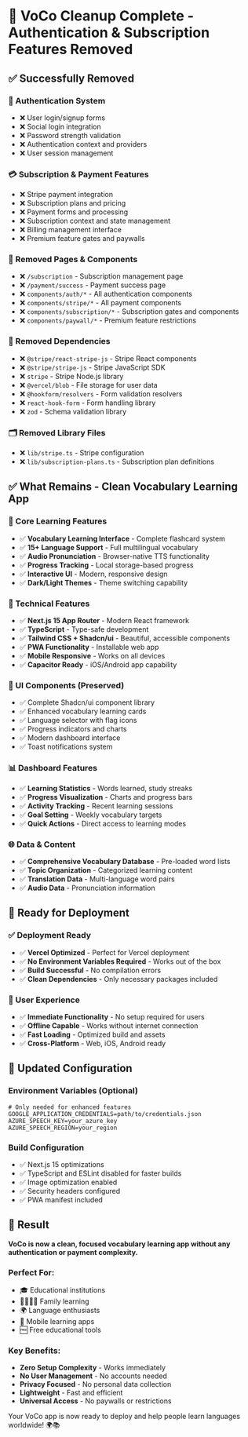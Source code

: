 # 🧹 VoCo Cleanup Complete - Authentication & Subscription Features Removed

## ✅ Successfully Removed

### 🔐 Authentication System
- ❌ User login/signup forms
- ❌ Social login integration
- ❌ Password strength validation
- ❌ Authentication context and providers
- ❌ User session management

### 💳 Subscription & Payment Features
- ❌ Stripe payment integration
- ❌ Subscription plans and pricing
- ❌ Payment forms and processing
- ❌ Subscription context and state management
- ❌ Billing management interface
- ❌ Premium feature gates and paywalls

### 📱 Removed Pages & Components
- ❌ `/subscription` - Subscription management page
- ❌ `/payment/success` - Payment success page
- ❌ `components/auth/*` - All authentication components
- ❌ `components/stripe/*` - All payment components
- ❌ `components/subscription/*` - Subscription gates and components
- ❌ `components/paywall/*` - Premium feature restrictions

### 🔧 Removed Dependencies
- ❌ `@stripe/react-stripe-js` - Stripe React components
- ❌ `@stripe/stripe-js` - Stripe JavaScript SDK
- ❌ `stripe` - Stripe Node.js library
- ❌ `@vercel/blob` - File storage for user data
- ❌ `@hookform/resolvers` - Form validation resolvers
- ❌ `react-hook-form` - Form handling library
- ❌ `zod` - Schema validation library

### 🗂️ Removed Library Files
- ❌ `lib/stripe.ts` - Stripe configuration
- ❌ `lib/subscription-plans.ts` - Subscription plan definitions

## ✅ What Remains - Clean Vocabulary Learning App

### 🎯 Core Learning Features
- ✅ **Vocabulary Learning Interface** - Complete flashcard system
- ✅ **15+ Language Support** - Full multilingual vocabulary
- ✅ **Audio Pronunciation** - Browser-native TTS functionality
- ✅ **Progress Tracking** - Local storage-based progress
- ✅ **Interactive UI** - Modern, responsive design
- ✅ **Dark/Light Themes** - Theme switching capability

### 📱 Technical Features
- ✅ **Next.js 15 App Router** - Modern React framework
- ✅ **TypeScript** - Type-safe development
- ✅ **Tailwind CSS + Shadcn/ui** - Beautiful, accessible components
- ✅ **PWA Functionality** - Installable web app
- ✅ **Mobile Responsive** - Works on all devices
- ✅ **Capacitor Ready** - iOS/Android app capability

### 🎨 UI Components (Preserved)
- ✅ Complete Shadcn/ui component library
- ✅ Enhanced vocabulary learning cards
- ✅ Language selector with flag icons
- ✅ Progress indicators and charts
- ✅ Modern dashboard interface
- ✅ Toast notifications system

### 📊 Dashboard Features
- ✅ **Learning Statistics** - Words learned, study streaks
- ✅ **Progress Visualization** - Charts and progress bars
- ✅ **Activity Tracking** - Recent learning sessions
- ✅ **Goal Setting** - Weekly vocabulary targets
- ✅ **Quick Actions** - Direct access to learning modes

### 🌐 Data & Content
- ✅ **Comprehensive Vocabulary Database** - Pre-loaded word lists
- ✅ **Topic Organization** - Categorized learning content
- ✅ **Translation Data** - Multi-language word pairs
- ✅ **Audio Data** - Pronunciation information

## 🚀 Ready for Deployment

### ✅ Deployment Ready
- ✅ **Vercel Optimized** - Perfect for Vercel deployment
- ✅ **No Environment Variables Required** - Works out of the box
- ✅ **Build Successful** - No compilation errors
- ✅ **Clean Dependencies** - Only necessary packages included

### 🎯 User Experience
- ✅ **Immediate Functionality** - No setup required for users
- ✅ **Offline Capable** - Works without internet connection
- ✅ **Fast Loading** - Optimized build and assets
- ✅ **Cross-Platform** - Web, iOS, Android ready

## 📝 Updated Configuration

### Environment Variables (Optional)
```env
# Only needed for enhanced features
GOOGLE_APPLICATION_CREDENTIALS=path/to/credentials.json
AZURE_SPEECH_KEY=your_azure_key
AZURE_SPEECH_REGION=your_region
```

### Build Configuration
- ✅ Next.js 15 optimizations
- ✅ TypeScript and ESLint disabled for faster builds
- ✅ Image optimization enabled
- ✅ Security headers configured
- ✅ PWA manifest included

## 🎉 Result

**VoCo is now a clean, focused vocabulary learning app without any authentication or payment complexity.**

### Perfect For:
- 🎓 Educational institutions
- 👨‍👩‍👧‍👦 Family learning
- 🌍 Language enthusiasts
- 📱 Mobile learning apps
- 🆓 Free educational tools

### Key Benefits:
- **Zero Setup Complexity** - Works immediately
- **No User Management** - No accounts needed
- **Privacy Focused** - No personal data collection
- **Lightweight** - Fast and efficient
- **Universal Access** - No paywalls or restrictions

Your VoCo app is now ready to deploy and help people learn languages worldwide! 🌍📚